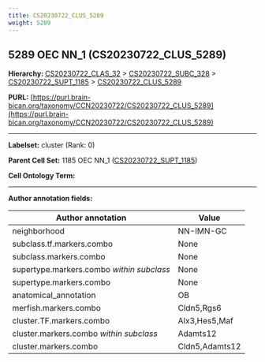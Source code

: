 ```yaml
---
title: CS20230722_CLUS_5289
weight: 5289
---
```

## 5289 OEC NN_1 (CS20230722_CLUS_5289)
<b>Hierarchy: </b>
[CS20230722_CLAS_32](../CS20230722_CLAS_32) >
[CS20230722_SUBC_328](../CS20230722_SUBC_328) >
[CS20230722_SUPT_1185](../CS20230722_SUPT_1185) >
[CS20230722_CLUS_5289](../CS20230722_CLUS_5289)

**PURL:** [https://purl.brain-bican.org/taxonomy/CCN20230722/CS20230722_CLUS_5289](https://purl.brain-bican.org/taxonomy/CCN20230722/CS20230722_CLUS_5289)

---


**Labelset:** cluster (Rank: 0)

**Parent Cell Set:** 1185 OEC NN_1 ([CS20230722_SUPT_1185](../CS20230722_SUPT_1185))



**Cell Ontology Term:** 

[MARKER GENES.]: #


---

[TRANSFERRED ANNOTATIONS.]: #


[AUTHOR ANNOTATION FIELDS.]: #


**Author annotation fields:**

| Author annotation | Value |
|-------------------|-------|
|neighborhood|NN-IMN-GC|
|subclass.tf.markers.combo|None|
|subclass.markers.combo|None|
|supertype.markers.combo _within subclass_|None|
|supertype.markers.combo|None|
|anatomical_annotation|OB|
|merfish.markers.combo|Cldn5,Rgs6|
|cluster.TF.markers.combo|Alx3,Hes5,Maf|
|cluster.markers.combo _within subclass_|Adamts12|
|cluster.markers.combo|Cldn5,Adamts12|
